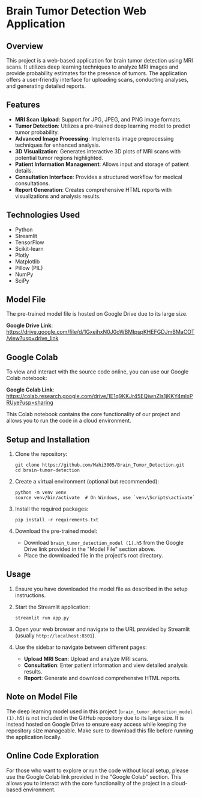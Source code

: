 # Brain Tumor Detection Web Application

## Overview

This project is a web-based application for brain tumor detection using MRI scans. It utilizes deep learning techniques to analyze MRI images and provide probability estimates for the presence of tumors. The application offers a user-friendly interface for uploading scans, conducting analyses, and generating detailed reports.

## Features

- **MRI Scan Upload**: Support for JPG, JPEG, and PNG image formats.
- **Tumor Detection**: Utilizes a pre-trained deep learning model to predict tumor probability.
- **Advanced Image Processing**: Implements image preprocessing techniques for enhanced analysis.
- **3D Visualization**: Generates interactive 3D plots of MRI scans with potential tumor regions highlighted.
- **Patient Information Management**: Allows input and storage of patient details.
- **Consultation Interface**: Provides a structured workflow for medical consultations.
- **Report Generation**: Creates comprehensive HTML reports with visualizations and analysis results.

## Technologies Used

- Python
- Streamlit
- TensorFlow
- Scikit-learn
- Plotly
- Matplotlib
- Pillow (PIL)
- NumPy
- SciPy

## Model File

The pre-trained model file is hosted on Google Drive due to its large size.

**Google Drive Link**: https://drive.google.com/file/d/1GxejhxN0J0oWBMIpspKHEFGDJmBMaCOT/view?usp=drive_link

## Google Colab

To view and interact with the source code online, you can use our Google Colab notebook:

**Google Colab Link**: https://colab.research.google.com/drive/1E1q9KKJr45EQiwnZls1jKKY4mlxPRUye?usp=sharing

This Colab notebook contains the core functionality of our project and allows you to run the code in a cloud environment.

## Setup and Installation

1. Clone the repository:
   ```
   git clone https://github.com/Mahi3005/Brain_Tumor_Detection.git
   cd brain-tumor-detection
   ```

2. Create a virtual environment (optional but recommended):
   ```
   python -m venv venv
   source venv/bin/activate  # On Windows, use `venv\Scripts\activate`
   ```

3. Install the required packages:
   ```
   pip install -r requirements.txt
   ```

4. Download the pre-trained model:
   - Download `brain_tumor_detection_model (1).h5` from the Google Drive link provided in the "Model File" section above.
   - Place the downloaded file in the project's root directory.

## Usage

1. Ensure you have downloaded the model file as described in the setup instructions.

2. Start the Streamlit application:
   ```
   streamlit run app.py
   ```

3. Open your web browser and navigate to the URL provided by Streamlit (usually `http://localhost:8501`).

4. Use the sidebar to navigate between different pages:
   - **Upload MRI Scan**: Upload and analyze MRI scans.
   - **Consultation**: Enter patient information and view detailed analysis results.
   - **Report**: Generate and download comprehensive HTML reports.


## Note on Model File

The deep learning model used in this project (`brain_tumor_detection_model (1).h5`) is not included in the GitHub repository due to its large size. It is instead hosted on Google Drive to ensure easy access while keeping the repository size manageable. Make sure to download this file before running the application locally.

## Online Code Exploration

For those who want to explore or run the code without local setup, please use the Google Colab link provided in the "Google Colab" section. This allows you to interact with the core functionality of the project in a cloud-based environment.
